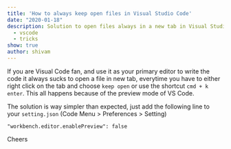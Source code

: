 ```yaml
---
title: 'How to always keep open files in Visual Studio Code'
date: "2020-01-18"
description: Solution to open files always in a new tab in Visual Studio Code
  - vscode
  - tricks
show: true
author: shivam
---
```



If you are Visual Code fan, and use it as your primary editor to write the code it always sucks to open a file in new tab, everytime you have to either right click on the tab and choose `keep open` or use the shortcut `cmd + k` `enter`. This all happens because of the preview mode of VS Code.

The solution is way simpler than expected, just add the following line to your  `setting.json`
(Code Menu > Preferences > Setting)


```code
"workbench.editor.enablePreview": false
```

Cheers
